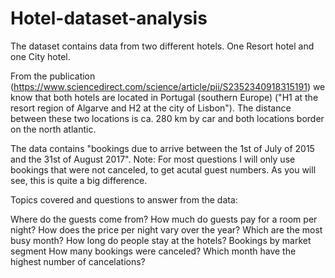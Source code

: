 # Hotel-dataset-analysis
The dataset contains data from two different hotels. One Resort hotel and one City hotel.

From the publication (https://www.sciencedirect.com/science/article/pii/S2352340918315191) we know that both hotels are located in Portugal (southern Europe) ("H1 at the resort region of Algarve and H2 at the city of Lisbon"). The distance between these two locations is ca. 280 km by car and both locations border on the north atlantic.

The data contains "bookings due to arrive between the 1st of July of 2015 and the 31st of August 2017".
Note: For most questions I will only use bookings that were not canceled, to get acutal guest numbers. As you will see, this is quite a big difference.

Topics covered and questions to answer from the data:

Where do the guests come from?
How much do guests pay for a room per night?
How does the price per night vary over the year?
Which are the most busy month?
How long do people stay at the hotels?
Bookings by market segment
How many bookings were canceled?
Which month have the highest number of cancelations?
